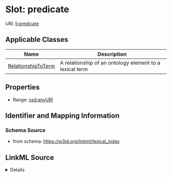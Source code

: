# Slot: predicate

URI: [li:predicate](https://w3id.org/linkml/lexical_index/predicate)



<!-- no inheritance hierarchy -->




## Applicable Classes

| Name | Description |
| --- | --- |
[RelationshipToTerm](RelationshipToTerm.md) | A relationship of an ontology element to a lexical term






## Properties

* Range: [xsd:anyURI](http://www.w3.org/2001/XMLSchema#anyURI)







## Identifier and Mapping Information







### Schema Source


* from schema: https://w3id.org/linkml/lexical_index




## LinkML Source

<details>
```yaml
name: predicate
from_schema: https://w3id.org/linkml/lexical_index
rank: 1000
alias: predicate
owner: RelationshipToTerm
domain_of:
- RelationshipToTerm
range: uriorcurie

```
</details>
